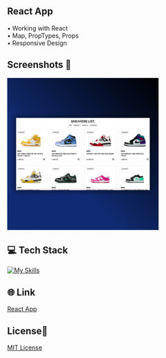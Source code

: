 ## React App
• Working with React <br>
• Map, PropTypes, Props <br>
• Responsive Design 

## Screenshots 📱
<img src="./src/images/1-sneakers-app.jpg" width="350"> <img src="" width="350">

## 💻 Tech Stack
[![My Skills](https://skillicons.dev/icons?i=html,css,javascript,react)](https://skillicons.dev)

## 🌐 Link
<a href="https://nexa-yonder.netlify.app/">React App</a>

## License🔐
[MIT License](LICENSE) 